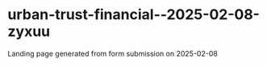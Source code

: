 # urban-trust-financial--2025-02-08-zyxuu
Landing page generated from form submission on 2025-02-08
